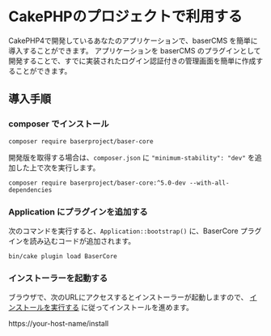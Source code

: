 # CakePHPのプロジェクトで利用する

CakePHP4で開発しているあなたのアプリケーションで、baserCMS を簡単に導入することができます。
アプリケーションを baserCMS のプラグインとして開発することで、すでに実装されたログイン認証付きの管理画面を簡単に作成することができます。

## 導入手順
### composer でインストール

```shell
composer require baserproject/baser-core
```
開発版を取得する場合は、`composer.json` に `"minimum-stability": "dev"` を追加した上で次を実行します。
```shell
composer require baserproject/baser-core:^5.0-dev --with-all-dependencies
```

### Application にプラグインを追加する

次のコマンドを実行すると、`Application::bootstrap()` に、BaserCore プラグインを読み込むコードが追加されます。

```shell
bin/cake plugin load BaserCore
```

### インストーラーを起動する

ブラウザで、次のURLにアクセスするとインストーラーが起動しますので、 [インストールを実行する](./index#インストールを実行する)  に従ってインストールを進めます。

https://your-host-name/install


　

